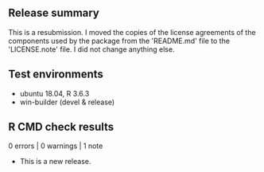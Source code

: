 ## Release summary

This is a resubmission. I moved the copies of the license agreements of the 
components used by the package from the 'README.md' file to the 'LICENSE.note'
file. I did not change anything else.

## Test environments

* ubuntu 18.04, R 3.6.3
* win-builder (devel & release)

## R CMD check results

0 errors | 0 warnings | 1 note

* This is a new release.
